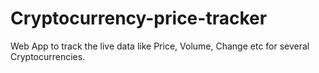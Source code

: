 # Cryptocurrency-price-tracker
Web App to track the live data like Price, Volume, Change etc for several Cryptocurrencies.
